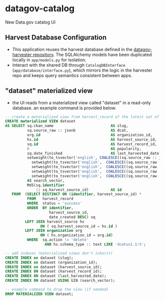 # datagov-catalog
New Data.gov catalog UI

## Harvest Database Configuration

- This application reuses the harvest database defined in the
  [datagov-harvester repository](https://github.com/GSA/datagov-harvester).
  The SQLAlchemy models have been duplicated locally in `app/models.py` for
  isolation.
- Interact with the shared DB through `CatalogDBInterface`
  (`app/database/interface.py`), which mirrors the logic in the harvester
  repo and keeps query semantics consistent between apps.


## "dataset" materialized view
- the UI reads from a materialized view called "dataset" in a read-only database. an example command is provided below.

```sql
-- create a materialized view from harvest_record of the latest set of records for dcatus sources
CREATE materialized VIEW dataset
AS SELECT sq.ckan_name                          AS slug,
          sq.source_raw :: jsonb                AS dcat,
          org.id                                AS organization_id,
          hs.id                                 AS harvest_source_id,
          sq.id                                 AS harvest_record_id,
          0                                     AS popularity,
          sq.date_finished                      AS last_harvested_date,
          setweight(to_tsvector('english', COALESCE((sq.source_raw :: jsonb ->> 'title')::TEXT, '')), 'A') ||
            setweight(to_tsvector('english',  COALESCE((sq.source_raw :: jsonb ->> 'description')::TEXT, '')), 'B') ||
            setweight(to_tsvector('english',  COALESCE((sq.source_raw :: jsonb ->> 'publisher')::TEXT, '')), 'B') ||
            setweight(to_tsvector('english',  COALESCE((sq.source_raw :: jsonb ->> 'theme')::TEXT, '')), 'D') ||
            setweight(to_tsvector('english',  COALESCE((sq.source_raw :: jsonb ->> 'identifier')::TEXT, '')), 'D')
          AS search_vector,
          Md5(sq.identifier
              || sq.harvest_source_id)          AS id
   FROM  (SELECT DISTINCT ON (identifier, harvest_source_id) *
          FROM   harvest_record
          WHERE  status = 'success'
          ORDER  BY identifier,
                    harvest_source_id,
                    date_created DESC) sq
         LEFT JOIN harvest_source hs
                ON ( sq.harvest_source_id = hs.id )
         LEFT JOIN organization org
                ON ( hs.organization_id = org.id)
          WHERE  sq.action != 'delete'
                  AND hs.schema_type :: text LIKE 'dcatus1.1:%';

-- add indexes (materialized views don't inherit)
CREATE INDEX on dataset (slug);
CREATE INDEX on dataset (organization_id);
CREATE INDEX on dataset (harvest_source_id);
CREATE INDEX ON dataset (harvest_record_id);
CREATE INDEX ON dataset (last_harvested_date);
CREATE INDEX ON dataset USING GIN (search_vector);

-- example command to drop the view (if needed)
DROP MATERIALIZED VIEW dataset;
```
